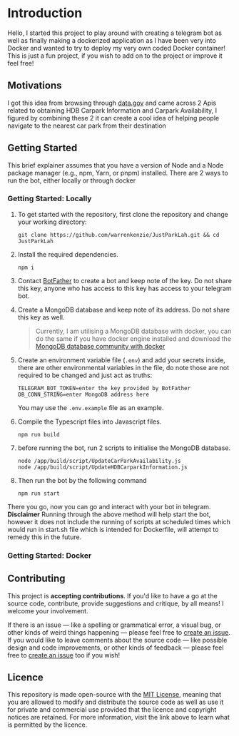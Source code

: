 # Introduction

Hello, I started this project to play around with creating a telegram bot as well as finally making a dockerized application as I have been very into Docker and wanted to try to deploy my very own coded Docker container! This is just a fun project, if you wish to add on to the project or improve it feel free! 

## Motivations

I got this idea from browsing through [data.gov](https://data.gov.sg/) and came across 2 Apis related to obtaining HDB Carpark Information and Carpark Availability, I figured by combining these 2 it can create a cool idea of helping people navigate to the nearest car park from their destination

## Getting Started

This brief explainer assumes that you have a version of Node and a Node package manager (e.g., npm, Yarn, or pnpm) installed. There are 2 ways to run the bot, either locally or through docker

### Getting Started: Locally

1. To get started with the repository, first clone the repository and change your working directory:

   ```
   git clone https://github.com/warrenkenzie/JustParkLah.git && cd JustParkLah
   ```

2. Install the required dependencies.

   ```
   npm i
   ```

3. Contact [BotFather](http://t.me/BotFather) to create a bot and keep note of the key. Do not share this key, anyone who has access to this key has access to your telegram bot.

4. Create a MongoDB database and keep note of its address. Do not share this key as well.

   > Currently, I am utilising a MongoDB database with docker, you can do the same if you have docker engine installed and download the [MongoDB database community with docker](https://www.mongodb.com/docs/manual/tutorial/install-mongodb-community-with-docker)   
   
5. Create an environment variable file (`.env`) and add your secrets inside, there are other environmental variables in the file, do note those are not required to be changed and just act as truths:

   ```
   TELEGRAM_BOT_TOKEN=enter the key provided by BotFather
   DB_CONN_STRING=enter MongoDB address here
   ```

   You may use the `.env.example` file as an example.

6. Compile the Typescript files into Javascript files.

   ```
   npm run build 
   ```

7. before running the bot, run 2 scripts to initialise the MongoDB database.
   ```
   node /app/build/script/UpdateCarParkAvailability.js
   node /app/build/script/UpdateHDBCarparkInformation.js
   ```

8. Then run the bot by the following command
   ```
   npm run start
   ```
There you go, now you can go and interact with your bot in telegram.
**Disclaimer**
Running through the above method will help start the bot, however it does not include the running of scripts at scheduled times which would run in start.sh file which is intended for Dockerfile, will attempt to remedy this in the future.

### Getting Started: Docker

## Contributing

This project is **accepting contributions**. If you'd like to have a go at the source code, contribute, provide suggestions and critique, by all means! I welcome your involvement.

If there is an issue — like a spelling or grammatical error, a visual bug, or other kinds of weird things happening — please feel free to [create an issue](). If you would like to leave comments about the source code — like possible design and code improvements, or other kinds of feedback — please feel free to [create an issue]() too if you wish!

## Licence

This repository is made open-source with the [MIT License](https://github.com/arashnrim/commute/blob/main/LICENSE.md), meaning that you are allowed to modify and distribute the source code as well as use it for private and commercial use provided that the licence and copyright notices are retained. For more information, visit the link above to learn what is permitted by the licence.
